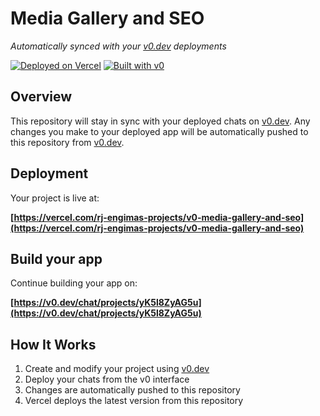 # Media Gallery and SEO

*Automatically synced with your [v0.dev](https://v0.dev) deployments*

[![Deployed on Vercel](https://img.shields.io/badge/Deployed%20on-Vercel-black?style=for-the-badge&logo=vercel)](https://vercel.com/rj-engimas-projects/v0-media-gallery-and-seo)
[![Built with v0](https://img.shields.io/badge/Built%20with-v0.dev-black?style=for-the-badge)](https://v0.dev/chat/projects/yK5l8ZyAG5u)

## Overview

This repository will stay in sync with your deployed chats on [v0.dev](https://v0.dev).
Any changes you make to your deployed app will be automatically pushed to this repository from [v0.dev](https://v0.dev).

## Deployment

Your project is live at:

**[https://vercel.com/rj-engimas-projects/v0-media-gallery-and-seo](https://vercel.com/rj-engimas-projects/v0-media-gallery-and-seo)**

## Build your app

Continue building your app on:

**[https://v0.dev/chat/projects/yK5l8ZyAG5u](https://v0.dev/chat/projects/yK5l8ZyAG5u)**

## How It Works

1. Create and modify your project using [v0.dev](https://v0.dev)
2. Deploy your chats from the v0 interface
3. Changes are automatically pushed to this repository
4. Vercel deploys the latest version from this repository